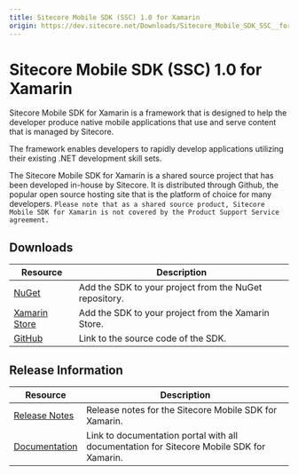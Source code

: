 ```yaml
---
title: Sitecore Mobile SDK (SSC) 1.0 for Xamarin
origin: https://dev.sitecore.net/Downloads/Sitecore_Mobile_SDK_SSC__for_Xamarin/10/Sitecore_Mobile_SDK_SSC_10_for_Xamarin.aspx
---
```


# Sitecore Mobile SDK (SSC) 1.0 for Xamarin

Sitecore Mobile SDK for Xamarin is a framework that is designed to help the developer produce native mobile applications that use and serve content that is managed by Sitecore.

The framework enables developers to rapidly develop applications utilizing their existing .NET development skill sets.

The Sitecore Mobile SDK for Xamarin is a shared source project that has been developed in-house by Sitecore. It is distributed through Github, the popular open source hosting site that is the platform of choice for many developers. `Please note that as a shared source product, Sitecore Mobile SDK for Xamarin is not covered by the Product Support Service agreement.`

## Downloads

 | Resource | Description |
 | --- | --- |
 | [NuGet](https://www.nuget.org/packages/Sitecore.MobileSDK.SSC/) | Add the SDK to your project from the NuGet repository. |
 | [Xamarin Store](https://components.xamarin.com/view/sitecore.mobilesdk.ssc?version=1.0) | Add the SDK to your project from the Xamarin Store. |
 | [GitHub](https://github.com/Sitecore/sitecore-mobile-pcl-sdk) | Link to the source code of the SDK. |

## Release Information

 | Resource | Description |
 | --- | --- |
 | [Release Notes](https://dev.sitecore.net:443/downloads/Sitecore%20Mobile%20SDK%20SSC%20%20for%20Xamarin/10/Sitecore%20Mobile%20SDK%20SSC%2010%20for%20Xamarin/Release%20Notes) | Release notes for the Sitecore Mobile SDK for Xamarin. |
 | [Documentation](https://doc.sitecore.com/legacy-docs/sitecore-mobile-sdk-for-xamarin-ssc-1.0.pdf) | Link to documentation portal with all documentation for Sitecore Mobile SDK for Xamarin. |